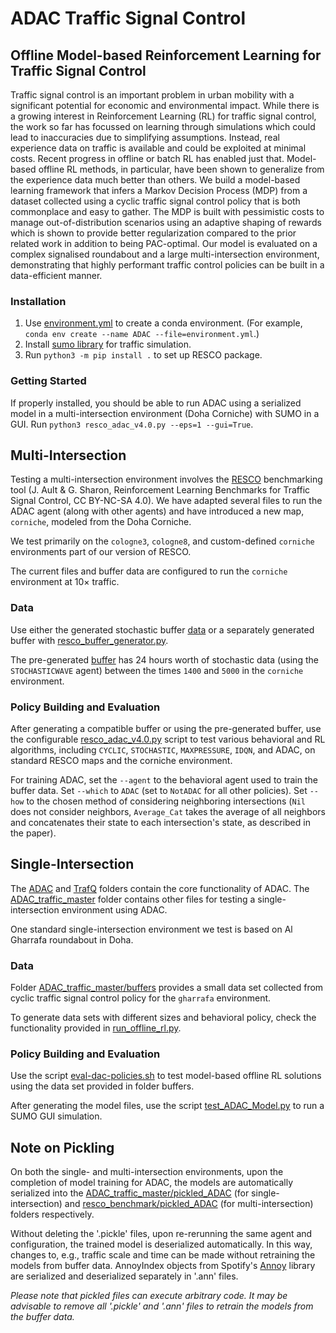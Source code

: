 # ADAC Traffic Signal Control

## Offline Model-based Reinforcement Learning for Traffic Signal Control

Traffic signal control is an important problem in urban mobility
with a significant potential for economic and environmental impact.
While there is a growing interest in Reinforcement Learning (RL)
for traffic signal control, the work so far has focussed on learning
through simulations which could lead to inaccuracies due to
simplifying assumptions. Instead, real experience data on traffic is
available and could be exploited at minimal costs. Recent progress
in offline or batch RL has enabled just that. Model-based offline RL
methods, in particular, have been shown to generalize from the
experience data much better than others.
We build a model-based learning framework that infers a Markov
Decision Process (MDP) from a dataset collected using a cyclic
traffic signal control policy that is both commonplace and easy
to gather. The MDP is built with pessimistic costs to manage
out-of-distribution scenarios using an adaptive shaping of rewards
which is shown to provide better regularization compared to the
prior related work in addition to being PAC-optimal. Our model is
evaluated on a complex signalised roundabout and a large
multi-intersection environment, demonstrating that highly performant
traffic control policies can be built in a data-efficient manner.

### Installation
1. Use [environment.yml](./environment.yml) to create a conda environment. (For example, `conda env create --name ADAC --file=environment.yml`.)
2. Install [sumo library](https://www.eclipse.org/sumo/) for traffic simulation.
3. Run `python3 -m pip install .` to set up RESCO package.

### Getting Started

If properly installed, you should be able to run ADAC using a serialized model in a multi-intersection environment (Doha Corniche) with SUMO in a GUI. Run `python3 resco_adac_v4.0.py --eps=1 --gui=True`.

## Multi-Intersection

Testing a multi-intersection environment involves the [RESCO](https://github.com/Pi-Star-Lab/RESCO) benchmarking tool (J. Ault & G. Sharon, Reinforcement Learning Benchmarks for Traffic Signal Control, CC BY-NC-SA 4.0). We have adapted several files to run the ADAC agent (along with other agents) and have introduced a new map, `corniche`, modeled from the Doha Corniche.

We test primarily on the `cologne3`, `cologne8`, and custom-defined `corniche` environments part of our version of RESCO.

The current files and buffer data are configured to run the `corniche` environment at 10× traffic.

### Data

Use either the generated stochastic buffer [data](./resco_benchmark/Buffer/) or a separately generated buffer with [resco_buffer_generator.py](./resco_buffer_generator.py).

The pre-generated [buffer](./resco_benchmark/Buffer/) has 24 hours worth of stochastic data (using the `STOCHASTICWAVE` agent) between the times `1400` and `5000` in the `corniche` environment.

### Policy Building and Evaluation

After generating a compatible buffer or using the pre-generated buffer, use the configurable [resco_adac_v4.0.py](./resco_adac_v4.0.py) script to test various behavioral and RL algorithms, including `CYCLIC`, `STOCHASTIC`, `MAXPRESSURE`, `IDQN`, and ADAC, on standard RESCO maps and the corniche environment.

For training ADAC, set the `--agent` to the behavioral agent used to train the buffer data. Set `--which` to `ADAC` (set to `NotADAC` for all other policies). Set `--how` to the chosen method of considering neighboring intersections (`Nil` does not consider neighbors, `Average_Cat` takes the average of all neighbors and concatenates their state to each intersection's state, as described in the paper).

## Single-Intersection

The [ADAC](./ADAC_traffic_master/ADAC/) and [TrafQ](./ADAC_traffic_master/TrafQ/) folders contain the core functionality of ADAC. The [ADAC_traffic_master](./ADAC_traffic_master/) folder contains other files for testing a single-intersection environment using ADAC.

One standard single-intersection environment we test is based on Al Gharrafa roundabout in Doha.

### Data

Folder [ADAC_traffic_master/buffers](./ADAC_traffic_master/buffers/) provides a small data set collected from cyclic traffic signal control policy for the `gharrafa` environment.

To generate data sets with different sizes and behavioral policy, check the functionality provided in [run_offline_rl.py](./ADAC_traffic_master/run_offline_rl.py).

### Policy Building and Evaluation

Use the script [eval-dac-policies.sh](./ADAC_traffic_master/eval-dac-policies.sh) to test model-based offline RL solutions using the data set provided in folder buffers.

After generating the model files, use the script [test_ADAC_Model.py](./ADAC_traffic_master/test_ADAC_Model.py) to run a SUMO GUI simulation.

## Note on Pickling

On both the single- and multi-intersection environments, upon the completion of model training for ADAC, the models are automatically serialized into the [ADAC_traffic_master/pickled_ADAC](./ADAC_traffic_master/pickled_ADAC/) (for single-intersection) and [resco_benchmark/pickled_ADAC](./resco_benchmark/pickled_ADAC/) (for multi-intersection) folders respectively.

Without deleting the '.pickle' files, upon re-rerunning the same agent and configuration, the trained model is deserialized automatically. In this way, changes to, e.g., traffic scale and time can be made without retraining the models from buffer data. AnnoyIndex objects from Spotify's [Annoy](https://github.com/spotify/annoy) library are serialized and deserialized separately in '.ann' files.

_Please note that pickled files can execute arbitrary code. It may be advisable to remove all '.pickle' and '.ann' files to retrain the models from the buffer data._
